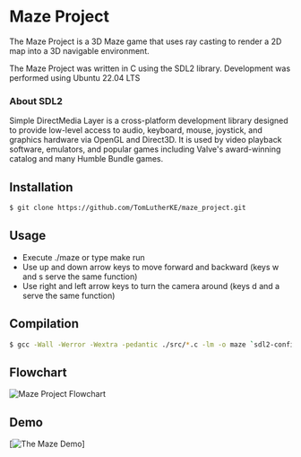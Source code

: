 # Maze Project

The Maze Project is a 3D Maze game that uses ray casting to render a 2D map into a 3D navigable environment.

The Maze Project was written in C using the SDL2 library. Development was performed using Ubuntu 22.04 LTS 

### About SDL2 

Simple DirectMedia Layer is a cross-platform development library designed to provide low-level access to audio, keyboard, mouse, joystick, and graphics hardware via OpenGL and Direct3D. It is used by video playback software, emulators, and popular games including Valve's award-winning catalog and many Humble Bundle games.

## Installation 
```sh
$ git clone https://github.com/TomLutherKE/maze_project.git
```
## Usage 
* Execute ./maze or type make run 
* Use up and down arrow keys to move forward and backward (keys w and s serve the same function)
* Use right and left arrow keys to turn the camera around (keys d and a serve the same function)

## Compilation
```sh
$ gcc -Wall -Werror -Wextra -pedantic ./src/*.c -lm -o maze `sdl2-config --cflags` `sdl2-config --libs`;
```

## Flowchart
![Maze Project Flowchart](https://i.imgur.com/hCT5D8l.png)

## Demo
[![The Maze Demo](https://i.imgur.com/VUtF0eT.png)]
